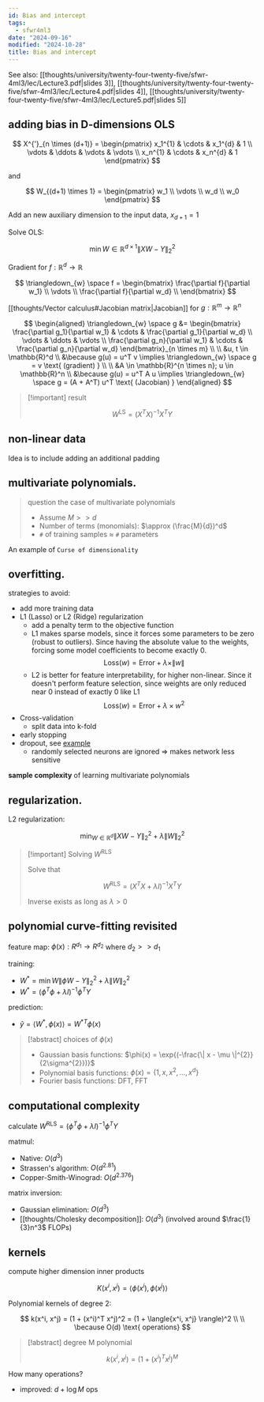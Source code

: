 ```yaml
---
id: Bias and intercept
tags:
  - sfwr4ml3
date: "2024-09-16"
modified: "2024-10-28"
title: Bias and intercept
---
```


See also: [[thoughts/university/twenty-four-twenty-five/sfwr-4ml3/lec/Lecture3.pdf|slides 3]], [[thoughts/university/twenty-four-twenty-five/sfwr-4ml3/lec/Lecture4.pdf|slides 4]], [[thoughts/university/twenty-four-twenty-five/sfwr-4ml3/lec/Lecture5.pdf|slides 5]]

## adding bias in D-dimensions OLS

$$
X^{'}_{n \times (d+1)} = \begin{pmatrix}
x_1^{1} & \cdots & x_1^{d} & 1 \\
\vdots & \ddots & \vdots & \vdots \\
x_n^{1} & \cdots & x_n^{d} & 1
\end{pmatrix}
$$

and

$$
W_{(d+1) \times 1} = \begin{pmatrix}
w_1 \\
\vdots \\
w_d \\
w_0
\end{pmatrix}
$$

Add an new auxiliary dimension to the input data, $x_{d+1} = 1$

Solve OLS:

$$
\min\limits{W \in \mathbb{R}^{d \times 1}} \|XW - Y\|_2^2
$$

Gradient for $f: \mathbb{R}^d \rightarrow \mathbb{R}$

$$
\triangledown_{w} \space f = \begin{bmatrix}
\frac{\partial f}{\partial w_1} \\
\vdots \\
\frac{\partial f}{\partial w_d} \\
\end{bmatrix}
$$

[[thoughts/Vector calculus#Jacobian matrix|Jacobian]] for $g: \mathbb{R}^m \rightarrow \mathbb{R}^n$

$$
\begin{aligned}
\triangledown_{w} \space g &= \begin{bmatrix}
\frac{\partial g_1}{\partial w_1} & \cdots & \frac{\partial g_1}{\partial w_d} \\
\vdots & \ddots & \vdots \\
\frac{\partial g_n}{\partial w_1} & \cdots & \frac{\partial g_n}{\partial w_d}
\end{bmatrix}_{n \times m} \\
\\
&u, t \in \mathbb{R}^d \\
&\because g(u) = u^T v \implies \triangledown_{w} \space g = v \text{ (gradient) } \\
\\
&A \in \mathbb{R}^{n \times n}; u \in \mathbb{R}^n \\
&\because g(u) = u^T A u \implies \triangledown_{w} \space g = (A + A^T) u^T \text{ (Jacobian) }
\end{aligned}
$$

> [!important] result
>
> $$
> W^{\text{LS}} = (X^T X)^{-1} X^T Y
> $$

## non-linear data

Idea is to include adding an additional padding

## multivariate polynomials.

> question the case of multivariate polynomials
>
> - Assume $M >> d$
> - Number of terms (monomials): $\approx (\frac{M}{d})^d$
> - `#` of training samples $\approx$ `#` parameters

An example of `Curse of dimensionality`

## overfitting.

strategies to avoid:

- add more training data
- L1 (Lasso) or L2 (Ridge) regularization
  - add a penalty term to the objective function
  - L1 makes sparse models, since it forces some parameters to be zero (robust to outliers). Since having the absolute value to the weights, forcing some model coefficients to become exactly 0.
    $$
    \text{Loss}(w) = \text{Error} + \lambda \times \| w \|
    $$
  - L2 is better for feature interpretability, for higher non-linear. Since it doesn't perform feature selection, since weights are only reduced near 0 instead of exactly 0 like L1
    $$
    \text{Loss}(w) = \text{Error} + \lambda \times w^2
    $$
- Cross-validation
  - split data into k-fold
- early stopping
- dropout, see [example](https://keras.io/api/layers/regularization_layers/dropout/)
  - randomly selected neurons are ignored => makes network less sensitive

**sample complexity** of learning multivariate polynomials

## regularization.

L2 regularization:

$$
\text{min}_{W \in \mathbb{R}^{d}} \| XW - Y \|^{2}_{2} + \lambda \| W \|_{2}^{2}
$$

> [!important] Solving $W^{\text{RLS}}$
>
> Solve that
>
> $$
> W^{\text{RLS}} = (X^T X + \lambda I)^{-1} X^T Y
> $$
>
> Inverse exists as long as $\lambda > 0$

## polynomial curve-fitting revisited

feature map: $\phi{(x)}: R^{d_1} \rightarrow R^{d_2}$ where $d_{2} >> d_{1}$

training:

- $W^{*} = \min\limits{W} \| \phi W - Y \|^{2}_{2} + \lambda \| W \|_{2}^{2}$
- $W^{*} = (\phi^T \phi  + \lambda I)^{-1} \phi^T Y$

prediction:

- $\hat{y} = \langle{W^{*}, \phi{(x)}} \rangle = {W^{*}}^T \phi(x)$

> [!abstract] choices of $\phi(x)$
>
> - Gaussian basis functions: $\phi(x) = \exp{(-\frac{\| x - \mu \|^{2}}{2\sigma^{2}})}$
> - Polynomial basis functions: $\phi(x) = \{1, x, x^{2}, \ldots, x^{d}\}$
> - Fourier basis functions: DFT, FFT

## computational complexity

calculate $W^{\text{RLS}} = (\phi^T \phi  + \lambda I)^{-1} \phi^T Y$

matmul:

- Native: $O(d^3)$
- Strassen's algorithm: $O(d^{2.81})$
- Copper-Smith-Winograd: $O(d^{2.376})$

matrix inversion:

- Gaussian elimination: $O(d^3)$
- [[thoughts/Cholesky decomposition]]: $O(d^3)$ (involved around $\frac{1}{3}n^3$ FLOPs)

## kernels

compute higher dimension inner products

$$
K(x^i, x^j) = \langle \phi(x^i), \phi(x^j) \rangle
$$

Polynomial kernels of degree 2:

$$
k(x^i, x^j) = (1 + (x^i)^T x^j)^2 = (1 + \langle{x^i, x^j} \rangle)^2
\\
\\
\because O(d) \text{ operations}
$$

> [!abstract] degree M polynomial
>
> $$
> k(x^i, x^j) = (1 + (x^i)^T x^j)^M
> $$

How many operations?

- improved: $d + \log M$ ops
